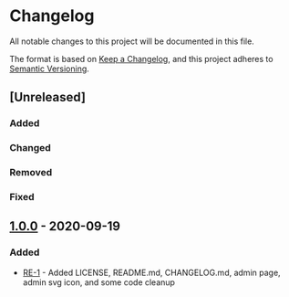 # Changelog
All notable changes to this project will be documented in this file.

The format is based on [Keep a Changelog](https://keepachangelog.com/en/1.0.0/),
and this project adheres to [Semantic Versioning](https://semver.org/spec/v2.0.0.html).

## [Unreleased]

### Added
### Changed
### Removed
### Fixed

## [1.0.0] - 2020-09-19

### Added

- [RE-1] - Added LICENSE, README.md, CHANGELOG.md, admin page, admin svg icon, and some code cleanup

## 

[1.0.0]: https://github.com/tatewake/dokuwiki-plugin-referrers/releases/tag/1.0.0

[RE-1]: http://192.168.1.150/open-source/dokuwiki/referrers/-/issues/1

